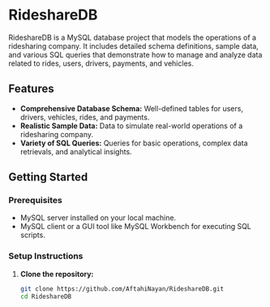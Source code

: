 # RideshareDB

RideshareDB is a MySQL database project that models the operations of a ridesharing company. It includes detailed schema definitions, sample data, and various SQL queries that demonstrate how to manage and analyze data related to rides, users, drivers, payments, and vehicles.

## Features

- **Comprehensive Database Schema:** Well-defined tables for users, drivers, vehicles, rides, and payments.
- **Realistic Sample Data:** Data to simulate real-world operations of a ridesharing company.
- **Variety of SQL Queries:** Queries for basic operations, complex data retrievals, and analytical insights.

## Getting Started

### Prerequisites

- MySQL server installed on your local machine.
- MySQL client or a GUI tool like MySQL Workbench for executing SQL scripts.

### Setup Instructions

1. **Clone the repository:**
   ```bash
   git clone https://github.com/AftahiNayan/RideshareDB.git
   cd RideshareDB
